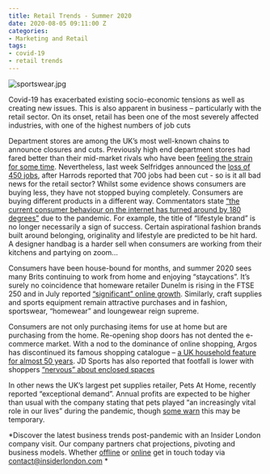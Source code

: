 ```yaml
---
title: Retail Trends - Summer 2020
date: 2020-08-05 09:11:00 Z
categories:
- Marketing and Retail
tags:
- covid-19
- retail trends
---
```


![sportswear.jpg](/uploads/sportswear.jpg)

Covid-19 has exacerbated existing socio-economic tensions as well as creating new issues. This is also apparent in business – particularly with the retail sector. On its onset, retail has been one of the most severely affected industries, with one of the highest numbers of job cuts 

Department stores are among the UK’s most well-known chains to announce closures and cuts. Previously high end department stores had fared better than their mid-market rivals who have been [feeling the strain for some time]( https://www.insiderlondon.com/blog/the-department-stores-decline-and-How-it-reflects-retail-trends/ ). Nevertheless, last week Selfridges announced the [loss of 450 jobs](https://www.theguardian.com/business/2020/jul/28/selfridges-cut-jobs-covid-19-job-losses-harrods),  after Harrods reported that 700 jobs had been cut  - so is it all bad news for the retail sector?
Whilst some evidence shows consumers are buying less, they have not stopped buying completely. Consumers are buying different products in a different way. Commentators state [“the current consumer behaviour on the internet has turned around by 180 degrees”](https://fashionunited.uk/news/business/fashion-retail-will-benefit-in-entertainment-sportswear-and-home-wear/2020040248294) due to the pandemic. For example, the title of “lifestyle brand” is no longer necessarily a sign of success. Certain aspirational fashion brands built around belonging, originality and lifestyle are predicted to be hit hard. A designer handbag is a harder sell when consumers are working from their kitchens and partying on zoom...

Consumers have been house-bound for months, and summer 2020 sees many Brits continuing to work from home and enjoying “staycations”. It’s surely no coincidence that homeware retailer Dunelm is rising in the FTSE 250 and in July reported [“significant” online growth](https://www.sharecast.com/news/risers-and-fallers/ftse-250-movers-dunelm-gains-micro-focus-loses-ground--7576902.html). Similarly, craft supplies and sports equipment remain attractive purchases and in fashion, sportswear, “homewear” and loungewear reign supreme. 

Consumers are not only purchasing items for use at home but are purchasing from the home. Re-opening shop doors has not dented the e-commerce market. With a nod to the dominance of online shopping, Argos has discontinued its famous shopping catalogue – [a UK household feature for almost 50 years](https://www.theguardian.com/business/2020/jul/30/argos-to-stop-printing-catalogue-after-almost-50-years). JD Sports has also reported that footfall is lower with shoppers [“nervous” about enclosed spaces](https://www.thisismoney.co.uk/money/markets/article-8497271/JD-Sports-warns-shoppers-nervous-enclosed-spaces-Covid-hits-footfall.html)

In other news the UK’s largest pet supplies retailer, Pets At Home, recently reported “exceptional demand”. Annual profits are expected to be higher than usual with the company stating that pets played “an increasingly vital role in our lives” during the pandemic, though [some warn](https://www.bbc.co.uk/news/business-52134141) this may be temporary.


*Discover the latest business trends post-pandemic with an Insider London company visit. Our company partners chat projections, pivoting and business models. Whether [offline](https://www.insiderlondon.com/london/company-visits/) or [online](https://www.insiderlondon.com/online-education/online-company-visits/) get in touch today via [contact@insiderlondon.com](mailto:contact@insiderlondon.com)
*
